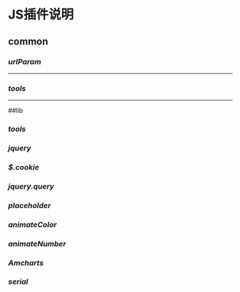 # JS插件说明
## common
### *urlParam*
---

### *tools*
---


##lib

### *tools*

### *jquery*

### *$.cookie*

### *jquery.query*

### *placeholder*

### *animateColor*

### *animateNumber*

### *Amcharts*

### *serial*

### 

